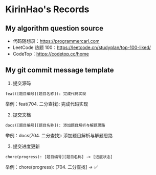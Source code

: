 # KirinHao's Records
## My algorithm question source

- 代码随想录：https://programmercarl.com
- LeetCode 热题 100：https://leetcode.cn/studyplan/top-100-liked/
- CodeTop：https://codetop.cc/home

## My git commit message template

1. 提交源码

```shell
feat([题目编号][题目名称]): 完成代码实现
```

举例：feat(704. 二分查找): 完成代码实现

2. 提交文档

```shell
docs([题目编号][题目名称]): 添加题目解析与解题思路
```

举例：docs(704. 二分查找): 添加题目解析与解题思路

3. 提交进度更新

```
chore(progress): [题目编号][题目名称] -> [进度状态]
```

举例：chore(progress): [704. 二分查找] -> ✅